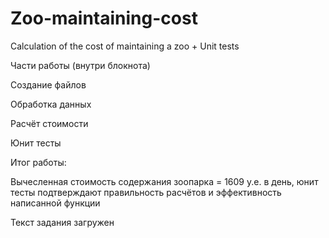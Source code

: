 # Zoo-maintaining-cost
Calculation of the cost of maintaining a zoo + Unit tests

Части работы (внутри блокнота)

Создание файлов

Обработка данных

Расчёт стоимости

Юнит тесты

Итог работы:

Вычесленная стоимость содержания зоопарка = 1609 у.е. в день, юнит тесты подтверждают правильность расчётов и эффективность написанной функции

Текст задания загружен
